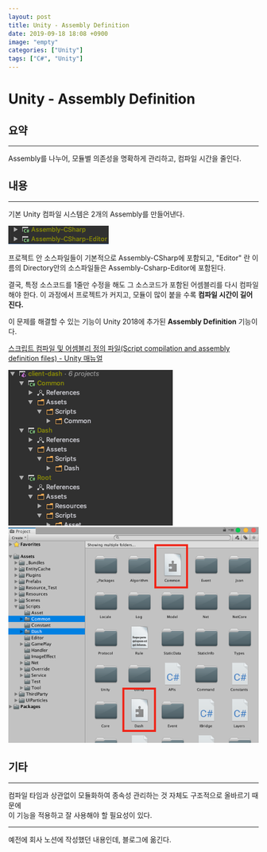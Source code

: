 ```yaml
---
layout: post
title: Unity - Assembly Definition
date: 2019-09-18 18:08 +0900
image: "empty"
categories: ["Unity"]
tags: ["C#", "Unity"]
---
```

# Unity - Assembly Definition

## 요약

---

Assembly를 나누어, 모듈별 의존성을 명확하게 관리하고, 컴파일 시간을 줄인다.

## 내용

---

기본 Unity 컴파일 시스템은 2개의 Assembly를 만들어낸다.


![image1](assembly-definition_1.png)

프로젝트 안 소스파일들이 기본적으로 Assembly-CSharp에 포함되고,
"Editor" 란 이름의 Directory안의 소스파일들은 Assembly-Csharp-Editor에 포함된다.

결국, 특정 소스코드를 1줄만 수정을 해도 그 소스코드가 포함된 어셈블리를 다시 컴파일 해야 한다. 이 과정에서 프로젝트가 커지고, 모듈이 많이 붙을 수록 **컴파일 시간이 길어진다.**

이 문제를 해결할 수 있는 기능이 Unity 2018에 추가된 **Assembly Definition** 기능이다.

[스크립트 컴파일 및 어셈블리 정의 파일(Script compilation and assembly definition files) - Unity 매뉴얼](https://docs.unity3d.com/kr/2018.1/Manual/ScriptCompilationAssemblyDefinitionFiles.html)

![image2](assembly-definition_2.png)
![image3](assembly-definition_3.png)

## 기타

---

컴파일 타임과 상관없이 모듈화하여 종속성 관리하는 것 자체도 구조적으로 올바르기 때문에  
이 기능을 적용하고 잘 사용해야 할 필요성이 있다.

---
예전에 회사 노션에 작성했던 내용인데, 블로그에 옮긴다.